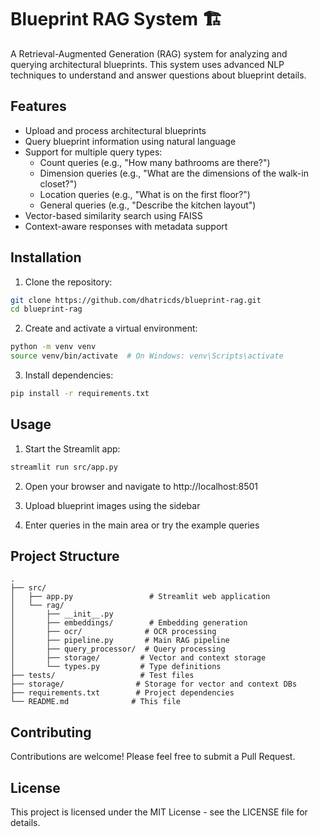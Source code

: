 # Blueprint RAG System 🏗️

A Retrieval-Augmented Generation (RAG) system for analyzing and querying architectural blueprints. This system uses advanced NLP techniques to understand and answer questions about blueprint details.

## Features

- Upload and process architectural blueprints
- Query blueprint information using natural language
- Support for multiple query types:
  - Count queries (e.g., "How many bathrooms are there?")
  - Dimension queries (e.g., "What are the dimensions of the walk-in closet?")
  - Location queries (e.g., "What is on the first floor?")
  - General queries (e.g., "Describe the kitchen layout")
- Vector-based similarity search using FAISS
- Context-aware responses with metadata support

## Installation

1. Clone the repository:
```bash
git clone https://github.com/dhatricds/blueprint-rag.git
cd blueprint-rag
```

2. Create and activate a virtual environment:
```bash
python -m venv venv
source venv/bin/activate  # On Windows: venv\Scripts\activate
```

3. Install dependencies:
```bash
pip install -r requirements.txt
```

## Usage

1. Start the Streamlit app:
```bash
streamlit run src/app.py
```

2. Open your browser and navigate to http://localhost:8501

3. Upload blueprint images using the sidebar

4. Enter queries in the main area or try the example queries

## Project Structure

```
.
├── src/
│   ├── app.py                 # Streamlit web application
│   └── rag/
│       ├── __init__.py
│       ├── embeddings/        # Embedding generation
│       ├── ocr/              # OCR processing
│       ├── pipeline.py       # Main RAG pipeline
│       ├── query_processor/  # Query processing
│       ├── storage/         # Vector and context storage
│       └── types.py         # Type definitions
├── tests/                   # Test files
├── storage/                # Storage for vector and context DBs
├── requirements.txt        # Project dependencies
└── README.md              # This file
```

## Contributing

Contributions are welcome! Please feel free to submit a Pull Request.

## License

This project is licensed under the MIT License - see the LICENSE file for details.